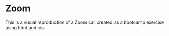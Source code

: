 # Zoom

This is a visual reproduction of a Zoom call created as a bootcamp exercise using html and css